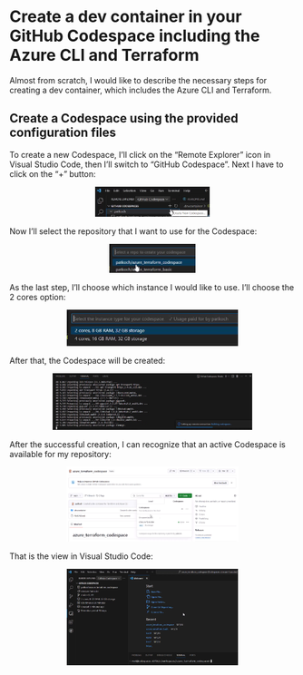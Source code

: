 ﻿# Create a dev container in your GitHub Codespace including the Azure CLI and Terraform

Almost from scratch, I would like to describe the necessary steps for creating a dev container, which includes the Azure CLI and Terraform.

## Create a Codespace using the provided configuration files

To create a new Codespace, I’ll click on the “Remote Explorer” icon in Visual Studio Code, then I’ll switch to “GitHub Codespace”. Next I have to click on the “+” button:

<p align="center">
  <img src="pictures/06_create_new_cs.png" width="40%" height="30%" title="create_new_cs">
</p>

Now I’ll select the repository that I want to use for the Codespace:

<p align="center">
  <img src="pictures/07_create_new_cs_select_repo.png" width="30%" height="20%" title="create_new_cs_select_repo">
</p>

As the last step, I’ll choose which instance I would like to use. I’ll choose the 2 cores option:

<p align="center">
  <img src="pictures/07_create_new_cs_select_instance.png" width="60%" height="40%" title="07_create_new_cs_select_instance">
</p>

After that, the Codespace will be created:

<p align="center">
  <img src="pictures/08_building_dev_container.png" width="70%" height="50%" title="08_building_dev_container">
</p>

After the successful creation, I can recognize that an active Codespace is available for my repository:

<p align="center">
  <img src="pictures/09_git_repo_cs.png" width="60%" height="40%" title="09_git_repo_cs">
</p>

That is the view in Visual Studio Code:

<p align="center">
  <img src="pictures/10_finished_cs.png" width="60%" height="40%" title="10_finished_cs">
</p>
